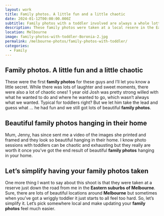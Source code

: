 ```yaml
---
layout: work
title: Family photos. A little fun and a little chaotic
date: 2024-01-12T00:00:00.000Z
subtitle: Family photos with a toddler involved are always a whole lotta' fun with a whole lotta' chaos
description: These family photos were taken at a local resere in the Eastern suburbs of Melbourne, capturing the very first family photos for this family
location: Melbourne
image: family-photos-with-toddler-Boronia-2.jpg
permalink: /melbourne-photos/family-photos-with-toddler/
categories:
  - Family
---
```

## Family photos. A little fun and a little chaotic

These were the first **family photos** for these guys and I’ll let you know a little secret. While there was lots of laughter and sweet moments, there were also a lot of chaotic ones! 1 year old Josh was pretty strong willed with what he wanted to do and where he wanted to go, which wasn’t always what we wanted. Typical for toddlers right? But we let him take the lead and guess what ... he had fun and we still got lots of beautiful **family photos**.

## Beautiful family photos hanging in their home

Mum, Jenny, has since sent me a video of the images she printed and framed and they look so beautiful hanging in their home. I know photo sessions with toddlers can be chaotic and exhausting but they really are worth it once you’ve got the end result of beautiful **family photos** hanging in your home.

## Let’s simplify having your family photos taken

One more thing I want to say about this shoot is that they were taken at a reserve just down the road from me in the **Eastern suburbs of Melbourne**. Sure, there are lots of beautiful locations around **Melbourne** but sometimes when you’ve got a wriggly toddler it just starts to all feel too hard. So, let’s simplify it. Let’s pick somewhere local and make updating your **family photos** feel much easier.
